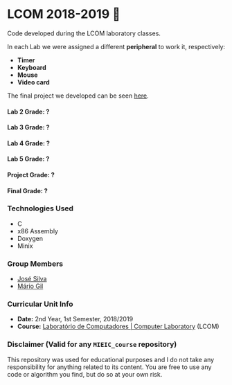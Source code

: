 # LCOM 2018-2019 :file_folder:

Code developed during the LCOM laboratory classes. 

In each Lab we were assigned a different **peripheral** to work it, respectively:
* **Timer**
* **Keyboard**
* **Mouse**
* **Video card**

The final project we developed can be seen [here](https://github.com/GambuzX/WaffleLib-ChocoTab "LCOM Final Project").

#### Lab 2 Grade: ?
#### Lab 3 Grade: ?
#### Lab 4 Grade: ?
#### Lab 5 Grade: ?
#### Project Grade: ?

#### Final Grade: ?

### Technologies Used
* C
* x86 Assembly
* Doxygen
* Minix

### Group Members
* [José Silva](https://github.com/krystalgamer "krystalgamer")
* [Mário Gil](https://github.com/GambuzX "GambuzX")


### Curricular Unit Info
* **Date:** 2nd Year, 1st Semester, 2018/2019
* **Course:** [Laboratório de Computadores | Computer Laboratory](https://sigarra.up.pt/feup/en/UCURR_GERAL.FICHA_UC_VIEW?pv_ocorrencia_id=419993 "LCOM") (LCOM)

### Disclaimer (Valid for any `MIEIC_course` repository)
This repository was used for educational purposes and I do not take any responsibility for anything related to its content. You are free to use any code or algorithm you find, but do so at your own risk.
